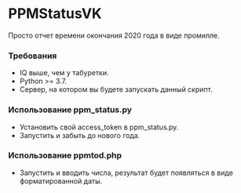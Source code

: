 # PPMStatusVK
Просто отчет времени окончания 2020 года в виде промилле.

### Требования
* IQ выше, чем у табуретки.
* Python >= 3.7.
* Сервер, на котором вы будете запускать данный скрипт.

### Использование ppm_status.py
* Установить свой access_token в ppm_status.py.
* Запустить и забыть до нового года.


### Использование ppmtod.php
* Запустить и вводить числа, результат будет появляться в виде форматированной даты.
